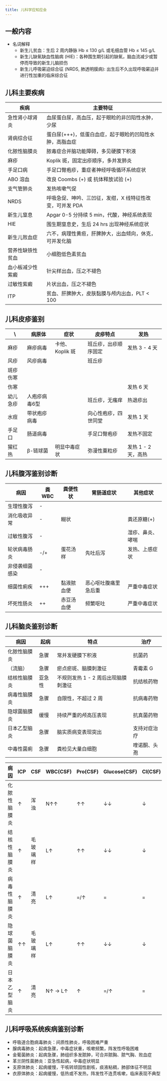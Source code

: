 ```yaml
---
title: 儿科学应知应会
---
```


## 一般内容
- 名词解释
    - 新生儿贫血：生后 2 周内静脉 Hb &le; 130 g/L 或毛细血管 Hb &le; 145 g/L
    - 新生儿缺氧缺血性脑病 (HIE)：各种围生期引起的缺氧，脑血流减少或暂停而导致的新生儿脑损伤
    - 新生儿呼吸窘迫综合征 (NRDS, 肺透明膜病): 出生后不久出现呼吸窘迫并进行性加重的临床综合征

## 儿科主要疾病

| 疾病             | 主要特征                                                 |
|------------------|----------------------------------------------------------|
| 急性肾小球肾炎   | 血尿蛋白尿，高血压，起于眼睑的非凹陷性水肿，少尿         |
| 肾病综合征       | 蛋白尿(+++)，低蛋白血症，起于眼睑的凹陷性水肿，高脂血症  |
| 化脓性脑膜炎     | 脓毒症合并脑功能障碍，多见硬膜下积液                     |
| 麻疹             | Koplik 斑，固定出疹顺序，多并发肺炎                      |
| 手足口病         | 手足口臀疱疹，重症者神经呼吸循环系统症状                 |
| ABO 溶血         | 改良 Coombs (+) 或 抗体释放试验 (+)                      |
| 支气管肺炎       | 发热咳嗽气促                                             |
| NRDS             | 呼吸急促、呻吟、三凹征，发绀，X 线特征性改变，可并发 PDA |
| 新生儿窒息       | Apgar 0-5 分持续 5 min，代酸，神经系统表现               |
| HIE              | 围生期窒息史，生后 24 hrs 出现神经系统症状               |
| 新生儿败血症     | 六不，病理性黄疸，肝脾肿大，出血倾向，休克，可并发化脑   |
| 营养性缺铁性贫血 | 小细胞低色素贫血                                         |
| 血小板减少性紫癜 | 针尖样出血，压之不褪色                                   |
| 过敏性紫癜       | 片状出血，压之不褪色                                     |
| ITP              | 贫血、肝脾肿大，皮肤黏膜与颅内出血，PLT &lt; 100         |

## 儿科皮疹鉴别

| \        | 病原体        | 症状            | 皮疹特点             | 发热                |
|----------|---------------|-----------------|----------------------|---------------------|
| 麻疹     | 麻疹病毒      | 卡他、Koplik 斑 | 班丘疹，出疹顺序固定 | 发热 3 - 4 天       |
| 风疹     | 风疹病毒      |                 | 班丘疹               |                     |
| 斑疹伤寒 |               |                 |                      |                     |
| 伤寒     |               |                 |                      | 发热 6 天           |
| 幼儿急疹 | 人疱疹病毒6型 |                 | 班丘疹，无瘙痒       | 热退疹出            |
| 水痘     | 带状疱疹病毒  |                 | 向心性疱疹，四世同堂 | 发热 1 天           |
| 手足口   | 肠道病毒      |                 | 手足口臀疱疹         | 发热不固定          |
| 猩红热   | β-链球菌      | 明显中毒症状    | 弥漫性粟粒疹         | 发热 1 - 2 天，高热 |

## 儿科腹泻鉴别诊断

| 病因           | 粪 WBC | 粪便性状   | 胃肠道症状           | 其他症状         |
|----------------|--------|------------|----------------------|------------------|
| 生理性腹泻     | -      |            |                      |                  |
| 消化吸收异常   | -      | 糊状       |                      | 粪还原糖(+)      |
| 过敏性腹泻     | -      |            |                      | 湿疹、鼻炎、哮喘 |
| 轮状病毒肠炎   | -/+    | 蛋花汤样   | 先吐后泻             | 发热、上感症状   |
| 非侵袭细菌感染 | -      |            |                      |                  |
| 细菌性痢疾     | +++    | 黏液脓血便 | 恶心呕吐腹痛里急后重 | 严重中毒症状     |
| 坏死性肠炎     | ++     | 赤豆汤血便 | 频繁呕吐             | 严重中毒症状     |

## 儿科脑炎鉴别诊断

| 病因         | 起病   | 特点                                | 治疗         |
|--------------|--------|-------------------------------------|--------------|
| 化脓性脑膜炎 | 急骤   | 常并发硬膜下积液                    | 抗菌药       |
| （流脑）     | 急骤   | 瘀点瘀斑、脑膜刺激征                | 青霉素 G     |
| 结核性脑膜炎 | 亚急性 | 不规则发热 1 - 2 周后出现脑膜刺激征 | 抗结核药物   |
| 病毒性脑膜炎 | 急骤   | 自限性，不超过 2 周                 | 抗病毒药物   |
| 隐球菌脑膜炎 | 缓慢   | 持续严重的颅高压表现                | 抗真菌药物   |
| 日本乙型脑炎 | 急骤   | 脑实质病变表现突出                  | 支持对症治疗 |
| 中毒性菌痢   | 急骤   | 粪检见大量白细胞                    | 喹诺酮、头孢 |

| 病因         | ICP | CSF      | WBC(CSF) | Pro(CSF) | Glucose(CSF) | Cl(CSF) |
|--------------|-----|----------|----------|----------|--------------|---------|
| 化脓性脑膜炎 | ↑   | 浑浊     | N↑↑      | ↑↑       | ↓↓           | ↓       |
| 结核性脑膜炎 | ↑   | 毛玻璃样 | L↑       | ↑↑       | ↓↓           | ↓       |
| 病毒性脑膜炎 | ↑   | 清亮     | L↑       | =/↑      | =            | =       |
| 隐球菌脑膜炎 | ↑↑  | 毛玻璃样 | L↑       | ↑↑       | ↓↓           | ↓       |
| 日本乙型脑炎 | ↑   | 清亮     | N↑ -> L↑ | ↑        | =/↑          | =       |

## 儿科呼吸系统疾病鉴别诊断
- 呼吸道合胞病毒肺炎：间质性肺炎，呼吸困难严重
- 腺病毒肺炎：起病急骤，中毒症状重，咳嗽频繁，阵发性呼吸困难
- 金葡菌肺炎：起病急骤，肺组织多发脓肿，可合并脓胸、脓气胸、败血症
- 革兰阴性菌肺炎：亚急性起病，中毒症状明显
- 支原体肺炎：起病缓慢，干咳转顽固性剧咳，痰液粘稠，肺部体征不明显
- 衣原体肺炎：起病缓慢，低热或不发热，阵发性不连贯咳嗽，临床表现不典型

